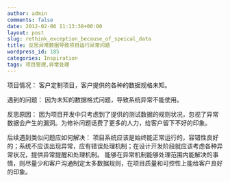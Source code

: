 ```yaml
---
author: admin
comments: false
date: 2012-02-06 11:13:38+00:00
layout: post
slug: rethink_exception_because_of_speical_data
title: 反思异常数据导致项目运行异常问题
wordpress_id: 185
categories: Inspiration
tags: 项目管理,异常处理
---
```


项目情况：
客户定制项目，客户提供的各种的数据规格未知。

遇到的问题：
因为未知的数据格式问题，导致系统异常不能使用。

反思原因：
因为项目开发中只考虑到了提供的测试数据的规则状况，忽视了异常数据会产生的漏洞。为修补问题话费了更多的人力，给客户留下不好的印象。

后续遇到类似问题应如何解决：
项目系统应该是始终能正常运行的，容错性良好的；系统不应该出现异常，应有错误处理机制；在设计开发阶段就应该考虑各种异常状况，提供异常提醒和处理机制。 
能够在异常机制能够处理范围内能解决的事情，则尽量少和客户沟通制定太多数据规则，在项目质量和可控性上能给客户良好的印象。

